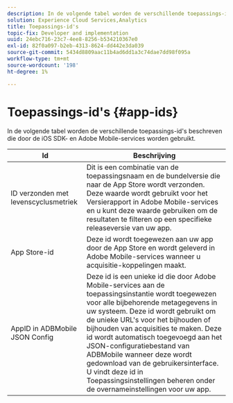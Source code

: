 ```yaml
---
description: In de volgende tabel worden de verschillende toepassings-id's beschreven die door de iOS SDK- en Adobe Mobile-services worden gebruikt.
solution: Experience Cloud Services,Analytics
title: Toepassings-id's
topic-fix: Developer and implementation
uuid: 24ebc716-23c7-4ee8-8256-b534210367e0
exl-id: 82f0a097-b2eb-4313-8624-dd442e3da039
source-git-commit: 5434d8809aac11b4ad6dd1a3c74dae7dd98f095a
workflow-type: tm+mt
source-wordcount: '198'
ht-degree: 1%

---
```


# Toepassings-id&#39;s {#app-ids}

In de volgende tabel worden de verschillende toepassings-id&#39;s beschreven die door de iOS SDK- en Adobe Mobile-services worden gebruikt.

| Id | Beschrijving |
|--- |--- |
| ID verzonden met levenscyclusmetriek | Dit is een combinatie van de toepassingsnaam en de bundelversie die naar de App Store wordt verzonden.  Deze waarde wordt gebruikt voor het Versierapport in Adobe Mobile-services en u kunt deze waarde gebruiken om de resultaten te filteren op een specifieke releaseversie van uw app. |
| App Store-id | Deze id wordt toegewezen aan uw app door de App Store en wordt geleverd in Adobe Mobile-services wanneer u acquisitie-koppelingen maakt. |
| AppID in ADBMobile JSON Config | Deze id is een unieke id die door Adobe Mobile-services aan de toepassingsinstantie wordt toegewezen voor alle bijbehorende metagegevens in uw systeem.  Deze id wordt gebruikt om de unieke URL&#39;s voor het bijhouden of bijhouden van acquisities te maken. Deze id wordt automatisch toegevoegd aan het JSON-configuratiebestand van ADBMobile wanneer deze wordt gedownload van de gebruikersinterface. U vindt deze id in Toepassingsinstellingen beheren onder de overnameinstellingen voor uw app. |
